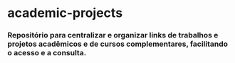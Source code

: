# academic-projects
### Repositório para centralizar e organizar links de trabalhos e projetos acadêmicos e de cursos complementares, facilitando o acesso e a consulta.
